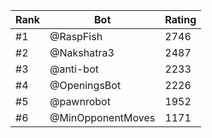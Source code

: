 Rank|Bot|Rating
---|---|---
#1|@RaspFish|2746
#2|@Nakshatra3|2487
#3|@anti-bot|2233
#4|@OpeningsBot|2226
#5|@pawnrobot|1952
#6|@MinOpponentMoves|1171
